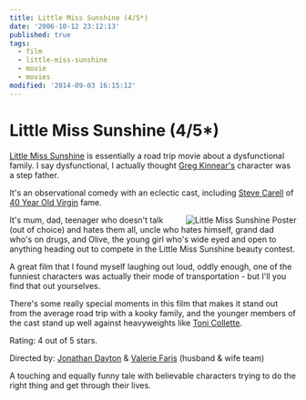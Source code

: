 ```yaml
---
title: Little Miss Sunshine (4/5*)
date: '2006-10-12 23:12:13'
published: true
tags:
  - film
  - little-miss-sunshine
  - movie
  - movies
modified: '2014-09-03 16:15:12'
---
```

# Little Miss Sunshine (4/5*)

[Little Miss Sunshine][LMS] is essentially a road trip movie about a dysfunctional family.  I say dysfunctional, I actually thought [Greg Kinnear's][Greg] character was a step father.

It's an observational comedy with an eclectic cast, including [Steve Carell][Steve] of [40 Year Old Virgin][Virgin] fame.

[Greg]: http://imdb.com/name/nm0001427/
[LMS]: http://imdb.com/title/tt0449059/
[Steve]: http://imdb.com/name/nm0136797/
[Virgin]: http://imdb.com/title/tt0405422/
[Toni]: http://imdb.com/name/nm0001057/


<!--more-->

<img style="float: right; padding-left: 20px" alt="Little Miss Sunshine Poster" src="/images/little_miss_sunshine_poster.jpg" />It's mum, dad, teenager who doesn't talk (out of choice) and hates them all, uncle who hates himself, grand dad who's on drugs, and Olive, the young girl who's wide eyed and open to anything heading out to compete in the Little Miss Sunshine beauty contest.

A great film that I found myself laughing out loud, oddly enough, one of the funniest characters was actually their mode of transportation - but I'll you find that out yourselves.

There's some really special moments in this film that makes it stand out from the average road trip with a kooky family, and the younger members of the cast stand up well against heavyweights like [Toni Collette][Toni].

Rating: 4 out of 5 stars.

Directed by: [Jonathan Dayton](http://imdb.com/name/nm0206760/) & [Valerie Faris](http://imdb.com/name/nm0267512/) (husband & wife team)

A touching and equally funny tale with believable characters trying to do the right thing and get through their lives.
